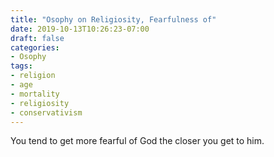 ```yaml
---
title: "Osophy on Religiosity, Fearfulness of"
date: 2019-10-13T10:26:23-07:00
draft: false
categories:
- Osophy
tags:
- religion
- age
- mortality
- religiosity
- conservativism
---
```


You tend to get more fearful of God the closer you get to him.

